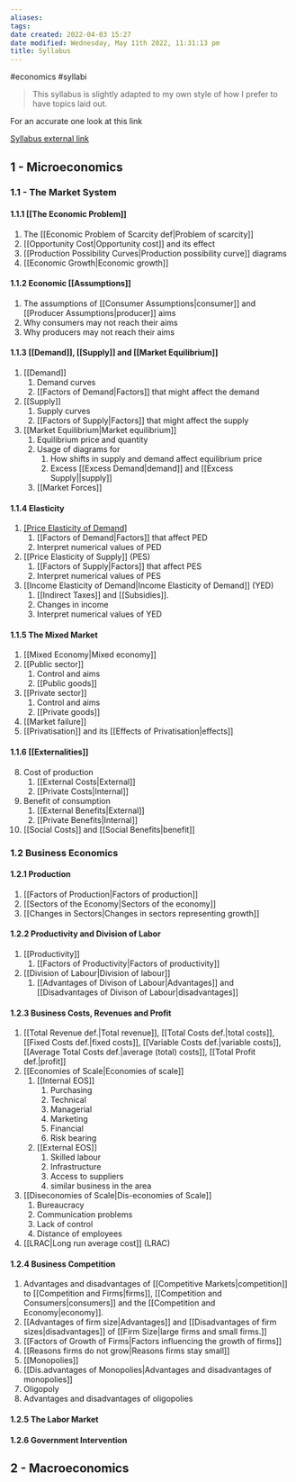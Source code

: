```yaml
---
aliases: 
tags: 
date created: 2022-04-03 15:27
date modified: Wednesday, May 11th 2022, 11:31:13 pm
title: Syllabus
---
```


#economics #syllabi

> This syllabus is slightly adapted to my own style of how I prefer to have topics laid out.

For an accurate one look at this link

[Syllabus external link](https://drive.google.com/file/d/1YQ7Av-C-JznFwmNxP8kvRXz5WmiyMXMr/view)

## 1 - Microeconomics

### 1.1 - The Market System

#### 1.1.1 [[The Economic Problem]]

1. The [[Economic Problem of Scarcity def|Problem of scarcity]]
2. [[Opportunity Cost|Opportunity cost]] and its effect
3. [[Production Possibility Curves|Production possibility curve]] diagrams
4. [[Economic Growth|Economic growth]]

#### 1.1.2 Economic [[Assumptions]]

1. The assumptions of [[Consumer Assumptions|consumer]] and [[Producer Assumptions|producer]] aims
2. Why consumers may not reach their aims
3. Why producers may not reach their aims

#### 1.1.3 [[Demand]], [[Supply]] and [[Market Equilibrium]]

1. [[Demand]]
   1. Demand curves
   2. [[Factors of Demand|Factors]] that might affect the demand
2. [[Supply]]
   1. Supply curves
   2. [[Factors of Supply|Factors]] that might affect the supply
3. [[Market Equilibrium|Market equilibrium]]
   1. Equilibrium price and quantity
   2. Usage of diagrams for
	  1. How shifts in supply and demand affect equilibrium price
	  2. Excess [[Excess Demand|demand]] and [[Excess Supply||supply]]
   3. [[Market Forces]]

#### 1.1.4 Elasticity

1. [[Price Elasticity of Demand]](PED)
   1. [[Factors of Demand|Factors]] that affect PED
   2. Interpret numerical values of PED
2. [[Price Elasticity of Supply]] (PES)
   1. [[Factors of Supply|Factors]] that affect PES
   2. Interpret numerical values of PES
3. [[Income Elasticity of Demand|Income Elasticity of Demand]] (YED)
   1. [[Indirect Taxes]] and [[Subsidies]].
   2. Changes in income
   3. Interpret numerical values of YED
#### 1.1.5 The Mixed Market

1. [[Mixed Economy|Mixed economy]]
2. [[Public sector]]
   1. Control and aims
   2. [[Public goods]]
3. [[Private sector]]
   1. Control and aims
   2. [[Private goods]]
4. [[Market failure]]
5. [[Privatisation]] and its [[Effects of Privatisation|effects]]

#### 1.1.6 [[Externalities]]

8. Cost of production
   1. [[External Costs|External]]
   2. [[Private Costs|Internal]]
9. Benefit of consumption
   1. [[External Benefits|External]]
   2. [[Private Benefits|Internal]]
10. [[Social Costs]] and [[Social Benefits|benefit]]

### 1.2 Business Economics

#### 1.2.1 Production
1) [[Factors of Production|Factors of production]]
2) [[Sectors of the Economy|Sectors of the economy]]
3) [[Changes in Sectors|Changes in sectors representing growth]]
#### 1.2.2 Productivity and Division of Labor
1) [[Productivity]]
	1) [[Factors of Productivity|Factors of productivity]]
2) [[Division of Labour|Division of labour]]
	1) [[Advantages of Divison of Labour|Advantages]] and [[Disadvantages of Divison of Labour|disadvantages]]

#### 1.2.3 Business Costs, Revenues and Profit
1) [[Total Revenue def.|Total revenue]], [[Total Costs def.|total costs]], [[Fixed Costs def.|fixed costs]], [[Variable Costs def.|variable costs]], [[Average Total Costs def.|average (total) costs]], [[Total Profit def.|profit]]
2) [[Economies of Scale|Economies of scale]]
	1) [[Internal EOS]]
		1) Purchasing
		2) Technical
		3) Managerial
		4) Marketing
		5) Financial
		6) Risk bearing
	2) [[External EOS]]
		1) Skilled labour
		2) Infrastructure
		3) Access to suppliers
		4) similar business in the area
3) [[Diseconomies of Scale|Dis-economies of Scale]]
	1) Bureaucracy
	2) Communication problems
	3) Lack of control
	4) Distance of employees
4) [[LRAC|Long run average cost]] (LRAC)
#### 1.2.4 Business Competition
1) Advantages and disadvantages of [[Competitive Markets|competition]] to [[Competition and Firms|firms]], [[Competition and Consumers|consumers]] and the [[Competition and Economy|economy]].
2) [[Advantages of firm size|Advantages]] and [[Disadvantages of firm sizes|disadvantages]] of [[Firm Size|large firms and small firms.]]
3) [[Factors of Growth of Firms|Factors influencing the growth of firms]]
4) [[Reasons firms do not grow|Reasons firms stay small]]
5) [[Monopolies]]
6) [[Dis.advantages of Monopolies|Advantages and disadvantages of monopolies]]
7) Oligopoly
8) Advantages and disadvantages of oligopolies

#### 1.2.5 The Labor Market

#### 1.2.6 Government Intervention

## 2 - Macroeconomics
